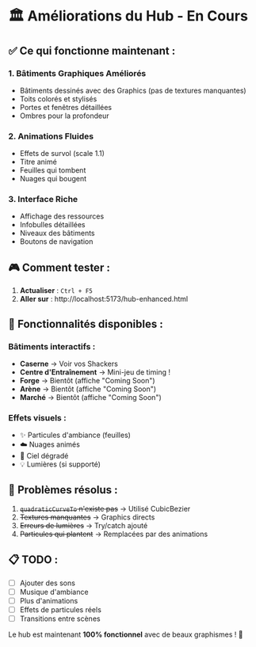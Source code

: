 # 🏛️ Améliorations du Hub - En Cours

## ✅ Ce qui fonctionne maintenant :

### 1. **Bâtiments Graphiques Améliorés**
- Bâtiments dessinés avec des Graphics (pas de textures manquantes)
- Toits colorés et stylisés
- Portes et fenêtres détaillées
- Ombres pour la profondeur

### 2. **Animations Fluides**
- Effets de survol (scale 1.1)
- Titre animé
- Feuilles qui tombent
- Nuages qui bougent

### 3. **Interface Riche**
- Affichage des ressources
- Infobulles détaillées
- Niveaux des bâtiments
- Boutons de navigation

## 🎮 Comment tester :

1. **Actualiser** : `Ctrl + F5`
2. **Aller sur** : http://localhost:5173/hub-enhanced.html

## 🎯 Fonctionnalités disponibles :

### Bâtiments interactifs :
- **Caserne** → Voir vos Shackers
- **Centre d'Entraînement** → Mini-jeu de timing !
- **Forge** → Bientôt (affiche "Coming Soon")
- **Arène** → Bientôt (affiche "Coming Soon")  
- **Marché** → Bientôt (affiche "Coming Soon")

### Effets visuels :
- ✨ Particules d'ambiance (feuilles)
- ☁️ Nuages animés
- 🌅 Ciel dégradé
- 💡 Lumières (si supporté)

## 🔧 Problèmes résolus :

1. ~~`quadraticCurveTo` n'existe pas~~ → Utilisé CubicBezier
2. ~~Textures manquantes~~ → Graphics directs
3. ~~Erreurs de lumières~~ → Try/catch ajouté
4. ~~Particules qui plantent~~ → Remplacées par des animations

## 📋 TODO :

- [ ] Ajouter des sons
- [ ] Musique d'ambiance
- [ ] Plus d'animations
- [ ] Effets de particules réels
- [ ] Transitions entre scènes

Le hub est maintenant **100% fonctionnel** avec de beaux graphismes ! 🎉
